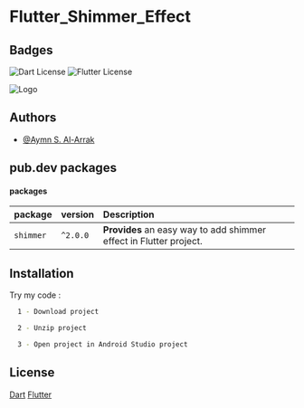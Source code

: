 
# Flutter_Shimmer_Effect 


## Badges

![Dart License](https://img.shields.io/badge/Dart-2.18.1-9cf)
![Flutter License](https://img.shields.io/badge/Flutter-3.3.2-blue)


![Logo](https://encrypted-tbn0.gstatic.com/images?q=tbn:ANd9GcQ5Jrh9cZXKQjn1abBJWnwPH0A61Q9Tjl5d8g&usqp=CAU)


## Authors

- [@Aymn S. Al-Arrak](https://github.com/juck0)


## pub.dev packages

#### packages


| package | version     | Description                |
| :-------- | :------- | :------------------------- |
| `shimmer` | `^2.0.0` | **Provides** an easy way to add shimmer effect in Flutter project.|


## Installation

Try my code :

```bash
  1 - Download project
```
```bash
  2 - Unzip project
```
```bash
  3 - Open project in Android Studio project
```

## License

[Dart](https://dart.dev/)
[Flutter](https://flutter.dev/)




